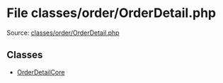 File classes/order/OrderDetail.php
=========

Source: [classes/order/OrderDetail.php](https://github.com/PrestaShop/PrestaShop/blob/1.6.0.12/classes/order/OrderDetail.php)


Classes
-------

* [OrderDetailCore](class.OrderDetailCore.md)


